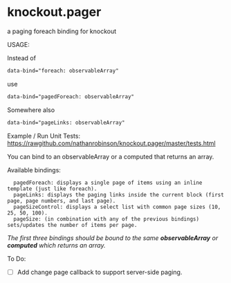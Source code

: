 knockout.pager
==============

a paging foreach binding for knockout


USAGE:

Instead of 
```HTML
data-bind="foreach: observableArray"
```
use 
```HTML
data-bind="pagedForeach: observableArray"
```

Somewhere also 
```HTML
data-bind="pageLinks: observableArray"
```

Example / Run Unit Tests: https://rawgithub.com/nathanrobinson/knockout.pager/master/tests.html

You can bind to an observableArray or a computed that returns an array.

Available bindings:

```
  pagedForeach: displays a single page of items using an inline template (just like foreach).
  pageLinks: displays the paging links inside the current block (first page, page numbers, and last page).
  pageSizeControl: displays a select list with common page sizes (10, 25, 50, 100).
  pageSize: (in combination with any of the previous bindings) sets/updates the number of items per page.
```
_The first three bindings should be bound to the same **observableArray** or **computed** which returns an array._

To Do: 
- [ ] Add change page callback to support server-side paging.
